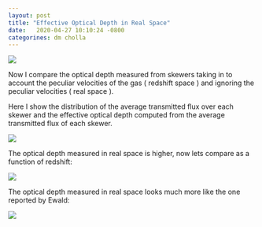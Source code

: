 ```yaml
---
layout: post
title: "Effective Optical Depth in Real Space"
date:   2020-04-27 10:10:24 -0800
categorines: dm cholla
---
```


<img src="{{ site.url }}assets/images/transmited_flux_pchw18_interp.png"> 

Now I compare the optical depth measured from skewers taking in to account the peculiar velocities of the gas ( redshift space ) and ignoring the peculiar velocities ( real space ).

Here I show the distribution of the average transmitted flux over each  skewer and the effective optical depth computed from the average transmitted flux of each skewer.



<img src="{{ site.url }}assets/images/optical_depth_distribution.png"> 

The optical depth measured in real space is higher, now lets compare as a function of redshift:


<img src="{{ site.url }}assets/images/optical_depth_uvb_log_space.png"> 


The optical depth measured in real space looks much more like the one reported by Ewald:


<img src="{{ site.url }}assets/images/puchwein_1.png"> 